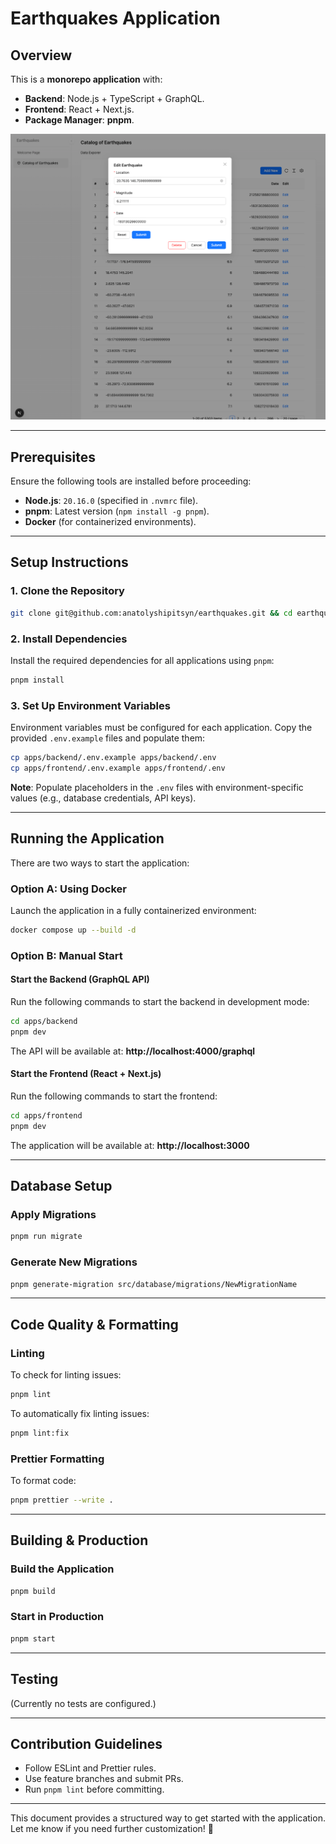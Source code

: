 # Earthquakes Application

## Overview

This is a **monorepo application** with:

- **Backend**: Node.js + TypeScript + GraphQL.
- **Frontend**: React + Next.js.
- **Package Manager**: **pnpm**.

![Catalog Overview](docs/catalog.png)

---

## Prerequisites

Ensure the following tools are installed before proceeding:

- **Node.js**: `20.16.0` (specified in `.nvmrc` file).
- **pnpm**: Latest version (`npm install -g pnpm`).
- **Docker** (for containerized environments).

---

## Setup Instructions

### 1. Clone the Repository

```bash
git clone git@github.com:anatolyshipitsyn/earthquakes.git && cd earthquakes
```

### 2. Install Dependencies

Install the required dependencies for all applications using `pnpm`:

```bash
pnpm install
```

### 3. Set Up Environment Variables

Environment variables must be configured for each application. Copy the provided `.env.example` files and populate them:

```bash
cp apps/backend/.env.example apps/backend/.env
cp apps/frontend/.env.example apps/frontend/.env
```

**Note**: Populate placeholders in the `.env` files with environment-specific values (e.g., database credentials, API
keys).

---

## Running the Application

There are two ways to start the application:

### Option A: Using Docker

Launch the application in a fully containerized environment:

```bash
docker compose up --build -d
```

### Option B: Manual Start

#### Start the Backend (GraphQL API)

Run the following commands to start the backend in development mode:

```bash
cd apps/backend
pnpm dev
```

The API will be available at: **http://localhost:4000/graphql**

#### Start the Frontend (React + Next.js)

Run the following commands to start the frontend:

```bash
cd apps/frontend
pnpm dev
```

The application will be available at: **http://localhost:3000**

---

## Database Setup

### Apply Migrations

```bash
pnpm run migrate
```

### Generate New Migrations

```bash
pnpm generate-migration src/database/migrations/NewMigrationName
```

---

## Code Quality & Formatting

### Linting
To check for linting issues:
```sh
pnpm lint
```

To automatically fix linting issues:
```sh
pnpm lint:fix
```

### Prettier Formatting
To format code:
```sh
pnpm prettier --write .
```

---

## Building & Production

### Build the Application

```sh
pnpm build
```

### Start in Production

```sh
pnpm start
```

---

## Testing
(Currently no tests are configured.)

---

## Contribution Guidelines
- Follow ESLint and Prettier rules.
- Use feature branches and submit PRs.
- Run `pnpm lint` before committing.

---

This document provides a structured way to get started with the application. Let me know if you need further customization! 🚀
